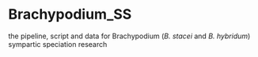 # Brachypodium_SS

the pipeline, script and data for Brachypodium (_B. stacei_ and _B. hybridum_) sympartic speciation research
